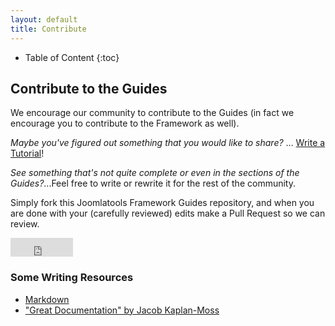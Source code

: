 ```yaml
---
layout: default
title: Contribute
---
```


* Table of Content
{:toc}

## Contribute to the Guides

We encourage our community to contribute to the Guides (in fact we encourage you to contribute to the Framework as well).

_Maybe you've figured out something that you would like to share?_ ... [Write a Tutorial](contribute/write-a-tutorial.md)!

_See something that's not quite complete or even in the sections of the Guides?_...Feel free to write or rewrite it for the rest of the community.

Simply fork this Joomlatools Framework Guides repository, and when you are done with your (carefully reviewed) edits make a Pull Request so we can review.
<iframe src="http://ghbtns.com/github-btn.html?user=nooku&repo=guides.nooku.org&type=fork&size=large"
    height="30"
    width="100"
    frameborder="0"
    scrolling="0"
    style="width:100px; height: 30px;"
    allowTransparency="true"></iframe>

### Some Writing Resources

* [Markdown](http://daringfireball.net/projects/markdown/syntax)
* ["Great Documentation" by Jacob Kaplan-Moss](http://jacobian.org/writing/great-documentation/)

